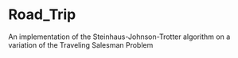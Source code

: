 # Road_Trip
An implementation of the Steinhaus-Johnson-Trotter algorithm on a variation of the Traveling Salesman Problem
